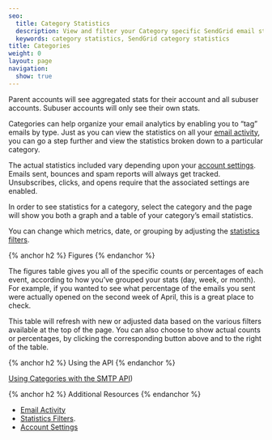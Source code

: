 ```yaml
---
seo:
  title: Category Statistics
  description: View and filter your Category specific SendGrid email statistics.
  keywords: category statistics, SendGrid category statistics
title: Categories
weight: 0
layout: page
navigation:
  show: true
---
```


<call-out>

Parent accounts will see aggregated stats for their account and all subuser accounts. Subuser accounts will only see their own stats.

</call-out>

Categories can help organize your email analytics by enabling you to “tag” emails by type. Just as you can view the statistics on all your [email activity]({{root_url}}/help-support/analytics-and-reporting/email-activity-feed.html), you can go a step further and view the statistics broken down to a particular category.

The actual statistics included vary depending upon your [account settings]({{root_url}}/help-support/account-and-settings/account.html). Emails sent, bounces and spam reports will always get tracked. Unsubscribes, clicks, and opens require that the associated settings are enabled.

In order to see statistics for a category, select the category and the page will show you both a graph and a table of your category’s email statistics.

You can change which metrics, date, or grouping by adjusting the [statistics filters]({{root_url}}/help-support/analytics-and-reporting/stats-overview.html#-Statistics-Filters).

{% anchor h2 %}
Figures
{% endanchor %}

The figures table gives you all of the specific counts or percentages of each event, according to how you’ve grouped your stats (day, week, or month). For example, if you wanted to see what percentage of the emails you sent were actually opened on the second week of April, this is a great place to check.

This table will refresh with new or adjusted data based on the various filters available at the top of the page. You can also choose to show actual counts or percentages, by clicking the corresponding button above and to the right of the table.

{% anchor h2 %}
Using the API
{% endanchor %}

[Using Categories with the SMTP API]({{root_url}}/for-developers/sending-email/categories.html))

{% anchor h2 %}
Additional Resources
{% endanchor %}

- [Email Activity]({{root_url}}/help-support/analytics-and-reporting/email-activity-feed.html)
- [Statistics Filters]({{root_url}}/help-support/analytics-and-reporting/stats-overview.html#-Statistics-Filters).
- [Account Settings]({{root_url}}/help-support/account-and-settings/account.html)
